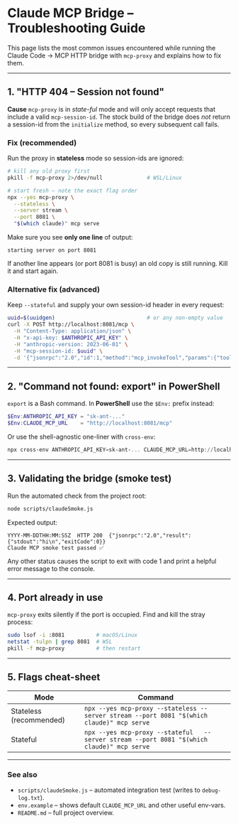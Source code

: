 # Claude MCP Bridge – Troubleshooting Guide

This page lists the most common issues encountered while running the Claude Code → MCP HTTP bridge with `mcp-proxy` and explains how to fix them.

---

## 1. "HTTP 404 – Session not found"

**Cause** `mcp-proxy` is in _state-ful_ mode and will only accept requests that include a valid `mcp-session-id`. The stock build of the bridge does _not_ return a session-id from the `initialize` method, so every subsequent call fails.

### Fix (recommended)

Run the proxy in **stateless** mode so session-ids are ignored:

```bash
# kill any old proxy first
pkill -f mcp-proxy 2>/dev/null              # WSL/Linux

# start fresh – note the exact flag order
npx --yes mcp-proxy \
  --stateless \
  --server stream \
  --port 8081 \
  "$(which claude)" mcp serve
```

Make sure you see **only one line** of output:

```
starting server on port 8081
```

If another line appears (or port 8081 is busy) an old copy is still running. Kill it and start again.

### Alternative fix (advanced)

Keep `--stateful` and supply your own session-id header in every request:

```bash
uuid=$(uuidgen)                             # or any non-empty value
curl -X POST http://localhost:8081/mcp \
  -H "Content-Type: application/json" \
  -H "x-api-key: $ANTHROPIC_API_KEY" \
  -H "anthropic-version: 2023-06-01" \
  -H "mcp-session-id: $uuid" \
  -d '{"jsonrpc":"2.0","id":1,"method":"mcp_invokeTool","params":{"toolName":"run_command","parameters":{"command":"echo hi"}}}'
```

---

## 2. "Command not found: export" in PowerShell

`export` is a Bash command. In **PowerShell** use the `$Env:` prefix instead:

```powershell
$Env:ANTHROPIC_API_KEY = "sk-ant-..."
$Env:CLAUDE_MCP_URL    = "http://localhost:8081/mcp"
```

Or use the shell-agnostic one-liner with `cross-env`:

```powershell
npx cross-env ANTHROPIC_API_KEY=sk-ant-... CLAUDE_MCP_URL=http://localhost:8081/mcp node scripts/claudeSmoke.js
```

---

## 3. Validating the bridge (smoke test)

Run the automated check from the project root:

```bash
node scripts/claudeSmoke.js
```

Expected output:

```
YYYY-MM-DDTHH:MM:SSZ  HTTP 200  {"jsonrpc":"2.0","result":{"stdout":"hi\n","exitCode":0}}
Claude MCP smoke test passed ✅
```

Any other status causes the script to exit with code 1 and print a helpful error message to the console.

---

## 4. Port already in use

`mcp-proxy` exits silently if the port is occupied. Find and kill the stray process:

```bash
sudo lsof -i :8081          # macOS/Linux
netstat -tulpn | grep 8081  # WSL
pkill -f mcp-proxy          # then restart
```

---

## 5. Flags cheat-sheet

| Mode                    | Command                                                                                    |
| ----------------------- | ------------------------------------------------------------------------------------------ |
| Stateless (recommended) | `npx --yes mcp-proxy --stateless --server stream --port 8081 "$(which claude)" mcp serve`  |
| Stateful                | `npx --yes mcp-proxy --stateful   --server stream --port 8081 "$(which claude)" mcp serve` |

---

### See also

- `scripts/claudeSmoke.js` – automated integration test (writes to `debug-log.txt`).
- `env.example` – shows default `CLAUDE_MCP_URL` and other useful env-vars.
- `README.md` – full project overview.
